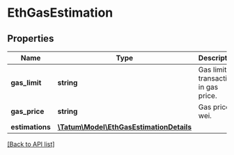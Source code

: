 # EthGasEstimation

## Properties

Name | Type | Description | Notes
------------ | ------------- | ------------- | -------------
**gas_limit** | **string** | Gas limit for transaction in gas price. |
**gas_price** | **string** | Gas price in wei. |
**estimations** | [**\Tatum\Model\EthGasEstimationDetails**](EthGasEstimationDetails.md) |  |

[[Back to API list]](../../README.md#api-endpoints)
